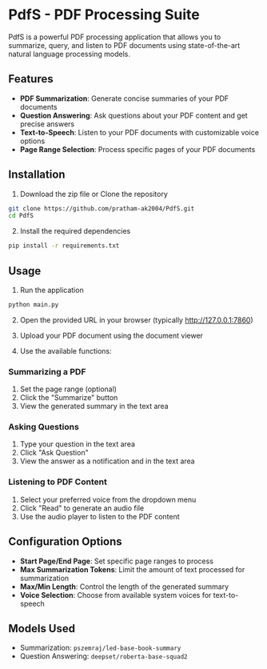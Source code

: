 # PdfS - PDF Processing Suite

PdfS is a powerful PDF processing application that allows you to summarize, query, and listen to PDF documents using state-of-the-art natural language processing models.

## Features

- **PDF Summarization**: Generate concise summaries of your PDF documents
- **Question Answering**: Ask questions about your PDF content and get precise answers
- **Text-to-Speech**: Listen to your PDF documents with customizable voice options
- **Page Range Selection**: Process specific pages of your PDF documents

## Installation

1. Download the zip file or Clone the repository

```bash
git clone https://github.com/pratham-ak2004/PdfS.git
cd PdfS
```

2. Install the required dependencies

```bash
pip install -r requirements.txt
```

## Usage

1. Run the application

```bash
python main.py
```

2. Open the provided URL in your browser (typically http://127.0.0.1:7860)

3. Upload your PDF document using the document viewer

4. Use the available functions:

### Summarizing a PDF

1. Set the page range (optional)
2. Click the "Summarize" button
3. View the generated summary in the text area

### Asking Questions

1. Type your question in the text area
2. Click "Ask Question"
3. View the answer as a notification and in the text area

### Listening to PDF Content

1. Select your preferred voice from the dropdown menu
2. Click "Read" to generate an audio file
3. Use the audio player to listen to the PDF content

## Configuration Options

- **Start Page/End Page**: Set specific page ranges to process
- **Max Summarization Tokens**: Limit the amount of text processed for summarization
- **Max/Min Length**: Control the length of the generated summary
- **Voice Selection**: Choose from available system voices for text-to-speech

## Models Used

- Summarization: `pszemraj/led-base-book-summary`
- Question Answering: `deepset/roberta-base-squad2`
